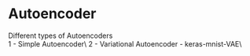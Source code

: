# Autoencoder
Different types of Autoencoders\
1 - Simple Autoencoder\ 
2 - Variational Autoencoder - keras-mnist-VAE\
